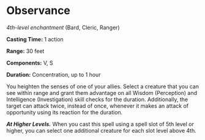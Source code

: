 # Observance
*4th-level enchantment* (Bard, Cleric, Ranger)

**Casting Time:** 1 action

**Range:** 30 feet

**Components:** V, S

**Duration:** Concentration, up to 1 hour

You heighten the senses of one of your allies. Select a creature that you can see within range and grant them advantage on all Wisdom (Perception) and Intelligence (Investigation) skill checks for the duration. Additionally, the target can attack twice, instead of once, whenever it makes an attack of opportunity using its reaction for the duration.

***At Higher Levels.*** When you cast this spell using a spell slot of 5th level or higher, you can select one additional creature for each slot level above 4th.